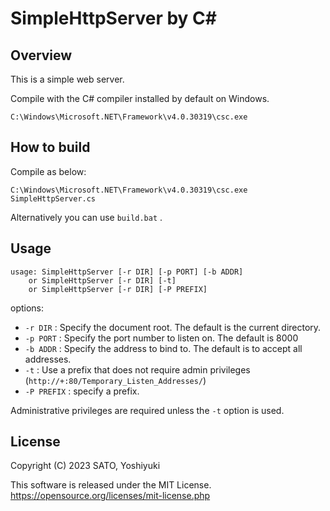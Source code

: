 # SimpleHttpServer by C#

## Overview

This is a simple web server.

Compile with the C# compiler installed by default on Windows.

`C:\Windows\Microsoft.NET\Framework\v4.0.30319\csc.exe`

## How to build

Compile as below:

```
C:\Windows\Microsoft.NET\Framework\v4.0.30319\csc.exe SimpleHttpServer.cs
```

Alternatively you can use `build.bat` .

## Usage

```
usage: SimpleHttpServer [-r DIR] [-p PORT] [-b ADDR]
    or SimpleHttpServer [-r DIR] [-t]
    or SimpleHttpServer [-r DIR] [-P PREFIX]
```

options:

* `-r DIR` : Specify the document root. The default is the current directory.
* `-p PORT` : Specify the port number to listen on. The default is 8000
* `-b ADDR` : Specify the address to bind to. The default is to accept all addresses.
* `-t` : Use a prefix that does not require admin privileges (`http://+:80/Temporary_Listen_Addresses/`)
* `-P PREFIX` : specify a prefix.

Administrative privileges are required unless the `-t` option is used.

## License

Copyright (C) 2023 SATO, Yoshiyuki

This software is released under the MIT License. https://opensource.org/licenses/mit-license.php
